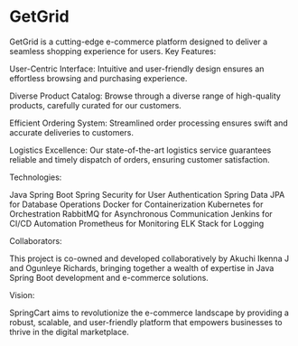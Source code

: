 # GetGrid
GetGrid is a cutting-edge e-commerce platform designed to deliver a seamless shopping experience for users.
Key Features:

User-Centric Interface: Intuitive and user-friendly design ensures an effortless browsing and purchasing experience.

Diverse Product Catalog: Browse through a diverse range of high-quality products, carefully curated for our customers.

Efficient Ordering System: Streamlined order processing ensures swift and accurate deliveries to customers.

Logistics Excellence: Our state-of-the-art logistics service guarantees reliable and timely dispatch of orders, ensuring customer satisfaction.

Technologies:

Java Spring Boot
Spring Security for User Authentication
Spring Data JPA for Database Operations
Docker for Containerization
Kubernetes for Orchestration
RabbitMQ for Asynchronous Communication
Jenkins for CI/CD Automation
Prometheus for Monitoring
ELK Stack for Logging

Collaborators:

This project is co-owned and developed collaboratively by Akuchi Ikenna J and Ogunleye Richards, bringing together a wealth of expertise in Java Spring Boot development and e-commerce solutions.

Vision:

SpringCart aims to revolutionize the e-commerce landscape by providing a robust, scalable, and user-friendly platform that empowers businesses to thrive in the digital marketplace.
